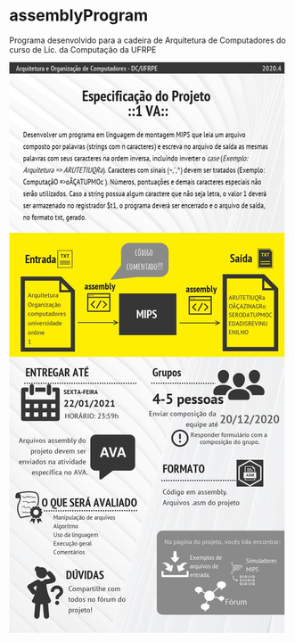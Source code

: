 # assemblyProgram
Programa desenvolvido para a cadeira de Arquitetura de Computadores do curso de Lic. da Computação da UFRPE

![](https://github.com/tacianoamorim/assemblyProgram/blob/master/especificação_do_projeto.jpg)
